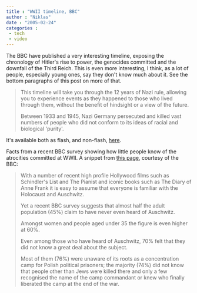 ```yaml
---
title : "WWII timeline, BBC"
author : "Niklas"
date : "2005-02-24"
categories : 
 - tech
 - video
---
```


The BBC have published a very interesting timeline, exposing the chronology of Hitler's rise to power, the genocides committed and the downfall of the Third Reich. This is even more interesting, I think, as a lot of people, especially young ones, say they don't know much about it. See the bottom paragraphs of this post on more of that.

> This timeline will take you through the 12 years of Nazi rule, allowing you to experience events as they happened to those who lived through them, without the benefit of hindsight or a view of the future.
> 
> Between 1933 and 1945, Nazi Germany persecuted and killed vast numbers of people who did not conform to its ideas of racial and biological 'purity'.

It's available both as flash, and non-flash, [here](http://www.bbc.co.uk/history/war/genocide/launch_ani_genocide_timeline.shtml).

Facts from a recent BBC survey showing how little people know of the atrocities committed at WWII. A snippet from [this page](http://www.bbc.co.uk/pressoffice/pressreleases/stories/2004/12_december/02/auschwitz.shtml), courtesy of the BBC:

> With a number of recent high profile Hollywood films such as Schindler's List and The Pianist and iconic books such as The Diary of Anne Frank it is easy to assume that everyone is familiar with the Holocaust and Auschwitz.
> 
> Yet a recent BBC survey suggests that almost half the adult population (45%) claim to have never even heard of Auschwitz.
> 
> Amongst women and people aged under 35 the figure is even higher at 60%.
> 
> Even among those who have heard of Auschwitz, 70% felt that they did not know a great deal about the subject.
> 
> Most of them (76%) were unaware of its roots as a concentration camp for Polish political prisoners; the majority (74%) did not know that people other than Jews were killed there and only a few recognised the name of the camp commandant or knew who finally liberated the camp at the end of the war.

